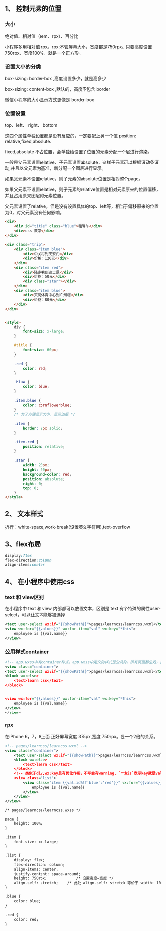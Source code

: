 ## 1、 控制元素的位置

### 大小

绝对值、相对值（rem、rpx）、百分比

小程序多用相对值 rpx。rpx:不管屏幕大小，宽度都是750rpx。只要高度设置750rpx，宽度100%，就是一个正方形。



### 设置大小的分类

box-sizing:	border-box ,高度设置多少，就是高多少

box-sizing:	content-box ,默认的，高度不包含 border

微信小程序的大小显示方式更像是 border-box



### 位置设置

top、left、 right、 bottom

这四个属性单独设置都是没有反应的，一定要配上另一个值 position: relative,fixed,absolute.

fixed,absolute 不占位置，会单独给设置了位置的元素分配一个层进行渲染。

一般是父元素设置relative，子元素设置absolute，这样子元素可以根据滚动条滚动,并且以父元素为基准，新分配一个图层进行显示。

如果父元素不设置relative，则子元素的absolute位置是相对整个page。

如果父元素不设置relative，则子元素的relative位置是相对元素原来的位置偏移，并且占用原来图层的元素位置。

父元素设置了relative，但是没有设置具体的top、left等，相当于偏移原来的位置为0，对父元素没有任何影响。

```html
<div>
    <div id="title" class="blue">租辆车</div>
    <div>css 教学</div>
</div>

<div class="trip">
    <div class="item blue">
        <div>中关村到天安门</div>
        <div>价格：120元</div>
    </div>
    <div class="item red">
        <div>陆家嘴到迪士尼</div>
        <div>价格：50元</div>
        <div class="star"></div>
    </div>
    <div class="item blue">
        <div>天河体育中心到广州塔</div>
        <div>价格：80元</div>
    </div>
</div>


<style>
    div {
        font-size: x-large;
    }
    
    #title {
        font-size: 60px;
    }
    
    .red {
        color: red;
    }
    
    .blue {
        color: blue;
    }
    
    .item.blue {
        color: cornflowerblue;
    }
    /* 为了方便显示大小，显示边框 */
    
    .item {
        border: 2px solid;
    }
    
    .item.red {
        position: relative;
    }
    
    .star {
        width: 20px;
        height: 20px;
        background-color: red;
        position: absolute;
        right: 0;
        top: 0;
    }
</style>
```

## 2、 文本样式

折行：white-space,work-break(设置英文字符用),text-overflow



## 3、flex布局

```css
display:flex
flex-direction:column
align-items:center
```

## 4、 在小程序中使用css

### text 和 view区别

在小程序中 text 和 view 内部都可以放置文本，区别是 text 有个特殊的属性user-select，可以让文本能够被选择

```xml
<text user-select wx:if="{{showPath}}">pages/learncss/learncss.wxml</text>
<view wx:for="{{values}}" wx:for-item="val" wx:key="*this">
    employee is {{val.name}}
</view>
```

### 公用样式container

```xml
<!-- app.wxss中有container样式，app.wxss中定义的样式是公共的，所有页面都生效，自己页面的样式只有自己页面能够使用 -->
<view class="container">
<text user-select wx:if="{{showPath}}">pages/learncss/learncss.wxml</text>
<block wx:else>
    <text>learn css</text>
</block>


<view wx:for="{{values}}" wx:for-item="val" wx:key="*this">
    employee is {{val.name}}
</view>
</view>
```

### rpx

在iPhone 6，7，8上面 正好屏幕宽度 375px,宽度 750rpx。是一个2倍的关系。

```xml
<!-- pages/learncss/learncss.wxml -->
<view class="container">
    <text user-select wx:if="{{showPath}}">pages/learncss/learncss.wxml</text>
    <block wx:else>
        <text>learn css</text>
    </block>
    <!-- 类似于div,wx:key具有优化作用，不写会有warning, `*this`表示key就是value本身 -->
    <view class="list">
        <view class="item {{val.id%2?'blue':'red'}}" wx:for="{{values}}" wx:for-item="val" wx:key="*this">
            employee is {{val.name}}
        </view>
    </view>
</view>

/* pages/learncss/learncss.wxss */

page {
    height: 100%;
}

.item {
    font-size: xx-large;
}

.list {
    display: flex;
    flex-direction: column;
    align-items: center;
    justify-content: space-around;
    height: 750rpx; 			/* 设置高度=宽度 */
    align-self: stretch; 	/* 此处 align-self: stretch 等价于 width: 100%; */
}

.blue {
    color: blue;
}

.red {
    color: red;
}
```

